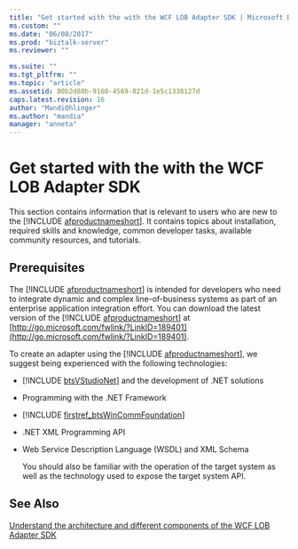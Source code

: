 ```yaml
---
title: "Get started with the with the WCF LOB Adapter SDK | Microsoft Docs"
ms.custom: ""
ms.date: "06/08/2017"
ms.prod: "biztalk-server"
ms.reviewer: ""

ms.suite: ""
ms.tgt_pltfrm: ""
ms.topic: "article"
ms.assetid: 80b2d80b-9160-4569-821d-1e5c1338127d
caps.latest.revision: 16
author: "MandiOhlinger"
ms.author: "mandia"
manager: "anneta"
---
```

# Get started with the with the WCF LOB Adapter SDK
This section contains information that is relevant to users who are new to the [!INCLUDE [afproductnameshort](../../includes/afproductnameshort-md.md)]. It contains topics about installation, required skills and knowledge, common developer tasks, available community resources, and tutorials.  

## Prerequisites

The [!INCLUDE [afproductnameshort](../../includes/afproductnameshort-md.md)] is intended for developers who need to integrate dynamic and complex line-of-business systems as part of an enterprise application integration effort. You can download the latest version of the [!INCLUDE [afproductnameshort](../../includes/afproductnameshort-md.md)] at [http://go.microsoft.com/fwlink/?LinkID=189401](http://go.microsoft.com/fwlink/?LinkID=189401).  

 To create an adapter using the [!INCLUDE [afproductnameshort](../../includes/afproductnameshort-md.md)], we suggest being experienced with the following technologies:  

- [!INCLUDE [btsVStudioNet](../../includes/btsvstudionet-md.md)] and the development of .NET solutions  

- Programming with the .NET Framework  

- [!INCLUDE [firstref_btsWinCommFoundation](../../includes/firstref-btswincommfoundation-md.md)]


- .NET XML Programming API  

- Web Service Description Language (WSDL) and XML Schema  

  You should also be familiar with the operation of the target system as well as the technology used to expose the target system API.    


## See Also  
[Understand the architecture and different components of the WCF LOB Adapter SDK](understand-the-architecture-and-different-components-of-the-wcf-lob-adapter-sdk.md)